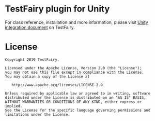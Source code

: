 # TestFairy plugin for Unity

For class reference, installation and more information, please visit 
[Unity integration document](http://docs.testfairy.com/Platforms/Unity.html) on TestFairy.

License
=======

    Copyright 2019 TestFairy.

    Licensed under the Apache License, Version 2.0 (the "License");
    you may not use this file except in compliance with the License.
    You may obtain a copy of the License at

       http://www.apache.org/licenses/LICENSE-2.0

    Unless required by applicable law or agreed to in writing, software
    distributed under the License is distributed on an "AS IS" BASIS,
    WITHOUT WARRANTIES OR CONDITIONS OF ANY KIND, either express or implied.
    See the License for the specific language governing permissions and
    limitations under the License.
